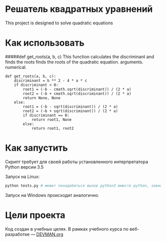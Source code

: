 # Решатель квадратных уравнений

This project is designed to solve quadratic equations

# Как использовать


#####def get_roots(a, b, c)
This function calculates the discriminant and finds the roots finds the roots of the quadratic equation. arguments. numerical.
```
def get_roots(a, b, c):
    discriminant = b ** 2 - 4 * a * c
    if discriminant < 0:
        root1 = (-b - cmath.sqrt(discriminant)) / (2 * a)
        root2 = (-b + cmath.sqrt(discriminant)) / (2 * a)
        return None, None
    else:
        root1 = (-b - sqrt(discriminant)) / (2 * a)
        root2 = (-b + sqrt(discriminant)) / (2 * a)
        if discriminant == 0:
            return root1, None
        else:
            return root1, root2

```
# Как запустить

Скрипт требует для своей работы установленного интерпретатора Python версии 3.5

Запуск на Linux:

```bash
python tests.py # может понадобиться вызов python3 вместо python, зависит от настроек операционной системы
```

Запуск на Windows происходит аналогично.

# Цели проекта

Код создан в учебных целях. В рамках учебного курса по веб-разработке ― [DEVMAN.org](https://devman.org)
